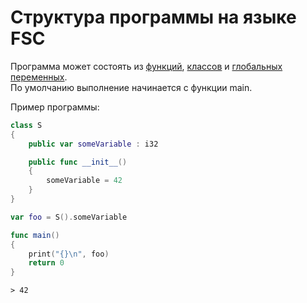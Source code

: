# Структура программы на языке FSC

Программа может состоять из [функций](function.md), [классов](class.md) и [глобальных переменных](variable.md).<br />
По умолчанию выполнение начинается с функции main.

Пример программы:

```Swift
class S
{
    public var someVariable : i32

    public func __init__()
    {
        someVariable = 42
    }
}

var foo = S().someVariable

func main()
{
    print("{}\n", foo)
    return 0
}
```

```
> 42
```
